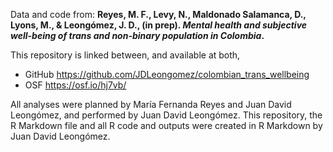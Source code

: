 Data and code from: **Reyes, M. F., Levy, N., Maldonado Salamanca, D., Lyons, M., \&  Leongómez, J. D.,  (in prep). *Mental health and subjective well-being of trans and non-binary population in Colombia*.**

This repository is linked between, and available at both,

+ GitHub https://github.com/JDLeongomez/colombian_trans_wellbeing
+ OSF https://osf.io/hj7vb/

All analyses were planned by María Fernanda Reyes and Juan David Leongómez, and performed by Juan David Leongómez. This repository, the R Markdown file and all R code and outputs were created in R Markdown by Juan David Leongómez.
